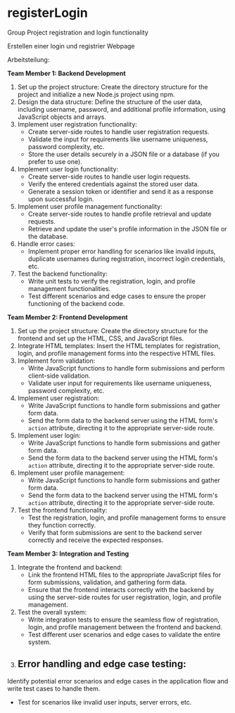 # registerLogin
Group Project registration and login functionality

Erstellen einer login und registrier Webpage

Arbeitsteilung:


**Team Member 1: Backend Development**
1. Set up the project structure: Create the directory structure for the project and initialize a new Node.js project using npm.
2. Design the data structure: Define the structure of the user data, including username, password, and additional profile information, using JavaScript objects and arrays.
3. Implement user registration functionality:
   - Create server-side routes to handle user registration requests.
   - Validate the input for requirements like username uniqueness, password complexity, etc.
   - Store the user details securely in a JSON file or a database (if you prefer to use one).
4. Implement user login functionality:
   - Create server-side routes to handle user login requests.
   - Verify the entered credentials against the stored user data.
   - Generate a session token or identifier and send it as a response upon successful login.
5. Implement user profile management functionality:
   - Create server-side routes to handle profile retrieval and update requests.
   - Retrieve and update the user's profile information in the JSON file or the database.
6. Handle error cases:
   - Implement proper error handling for scenarios like invalid inputs, duplicate usernames during registration, incorrect login credentials, etc.
7. Test the backend functionality:
   - Write unit tests to verify the registration, login, and profile management functionalities.
   - Test different scenarios and edge cases to ensure the proper functioning of the backend code.

**Team Member 2: Frontend Development**
1. Set up the project structure: Create the directory structure for the frontend and set up the HTML, CSS, and JavaScript files.
2. Integrate HTML templates: Insert the HTML templates for registration, login, and profile management forms into the respective HTML files.
3. Implement form validation:
   - Write JavaScript functions to handle form submissions and perform client-side validation.
   - Validate user input for requirements like username uniqueness, password complexity, etc.
4. Implement user registration:
   - Write JavaScript functions to handle form submissions and gather form data.
   - Send the form data to the backend server using the HTML form's `action` attribute, directing it to the appropriate server-side route.
5. Implement user login:
   - Write JavaScript functions to handle form submissions and gather form data.
   - Send the form data to the backend server using the HTML form's `action` attribute, directing it to the appropriate server-side route.
6. Implement user profile management:
   - Write JavaScript functions to handle form submissions and gather form data.
   - Send the form data to the backend server using the HTML form's `action` attribute, directing it to the appropriate server-side route.
7. Test the frontend functionality:
   - Test the registration, login, and profile management forms to ensure they function correctly.
   - Verify that form submissions are sent to the backend server correctly and receive the expected responses.

**Team Member 3: Integration and Testing**
1. Integrate the frontend and backend:
   - Link the frontend HTML files to the appropriate JavaScript files for form submissions, validation, and gathering form data.
   - Ensure that the frontend interacts correctly with the backend by using the server-side routes for user registration, login, and profile management.
2. Test the overall system:
   - Write integration tests to ensure the seamless flow of registration, login, and profile management between the frontend and backend.
   - Test different user scenarios and edge cases to validate the entire system.
3. Error handling and edge case testing:
   -

 Identify potential error scenarios and edge cases in the application flow and write test cases to handle them.
   - Test for scenarios like invalid user inputs, server errors, etc.

